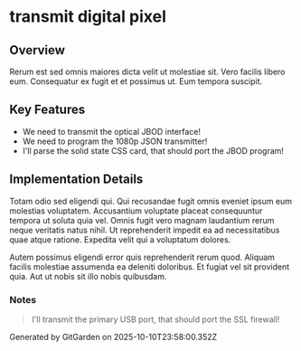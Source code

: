 # transmit digital pixel

## Overview
Rerum est sed omnis maiores dicta velit ut molestiae sit. Vero facilis libero eum. Consequatur ex fugit et et possimus ut. Eum tempora suscipit.

## Key Features
- We need to transmit the optical JBOD interface!
- We need to program the 1080p JSON transmitter!
- I'll parse the solid state CSS card, that should port the JBOD program!

## Implementation Details
Totam odio sed eligendi qui. Qui recusandae fugit omnis eveniet ipsum eum molestias voluptatem. Accusantium voluptate placeat consequuntur tempora ut soluta quia vel. Omnis fugit vero magnam laudantium rerum neque veritatis natus nihil. Ut reprehenderit impedit ea ad necessitatibus quae atque ratione. Expedita velit qui a voluptatum dolores.
 Autem possimus eligendi error quis reprehenderit rerum quod. Aliquam facilis molestiae assumenda ea deleniti doloribus. Et fugiat vel sit provident quia. Aut ut nobis sit illo nobis quibusdam.

### Notes
> I'll transmit the primary USB port, that should port the SSL firewall!

Generated by GitGarden on 2025-10-10T23:58:00.352Z